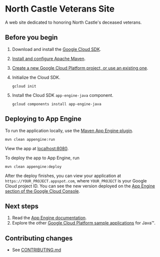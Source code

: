 # North Castle Veterans Site

A web site dedicated to honoring North Castle's deceased veterans.

## Before you begin

1.  Download and install the [Google Cloud
    SDK](https://cloud.google.com/sdk/docs/).
1.  [Install and configure Apache Maven](http://maven.apache.org/index.html).
1.  [Create a new Google Cloud Platform project, or use an existing
		one](https://console.cloud.google.com/project).
1.  Initialize the Cloud SDK.

        gcloud init

1.  Install the Cloud SDK `app-engine-java` component.

        gcloud components install app-engine-java

## Deploying to App Engine

To run the application locally, use the [Maven App Engine
plugin](https://cloud.google.com/appengine/docs/java/tools/using-maven).

    mvn clean appengine:run

View the app at [localhost:8080](http://localhost:8080).

To deploy the app to App Engine, run

    mvn clean appengine:deploy

After the deploy finishes, you can view your application at
`https://YOUR_PROJECT.appspot.com`, where `YOUR_PROJECT` is your Google Cloud
project ID. You can see the new version deployed on the [App Engine section of
the Google Cloud Console](https://console.cloud.google.com/appengine/versions).

## Next steps

1.  Read the [App Engine
    documentation](https://cloud.google.com/appengine/docs/java/).
1.  Explore the other [Google Cloud Platform sample
    applications](https://github.com/GoogleCloudPlatform/java-docs-sample) for
    Java™.

## Contributing changes

* See [CONTRIBUTING.md](CONTRIBUTING.md)
